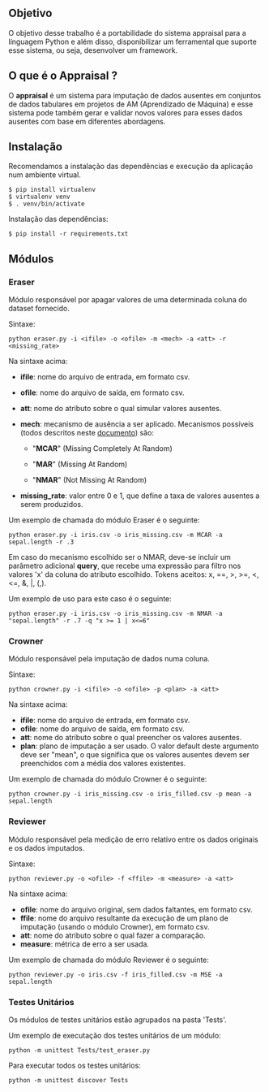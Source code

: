 ## Objetivo

O objetivo desse trabalho é a portabilidade do sistema appraisal para a línguagem Python e além disso, disponibilizar um ferramental que suporte esse sistema, ou seja, desenvolver um framework.

## [](https://github.com/leomath42/appraisal#o-que-%C3%A9-o-appraisal-)O que é o Appraisal ?

O **appraisal** é um sistema para imputação de dados ausentes em conjuntos de dados tabulares em projetos de AM (Aprendizado de Máquina) e esse sistema pode também gerar e validar novos valores para esses dados ausentes com base em diferentes abordagens.

## Instalação

Recomendamos a instalação das dependências e execução da aplicação num ambiente virtual.

    $ pip install virtualenv
    $ virtualenv venv
    $ . venv/bin/activate

Instalação das dependências:

    $ pip install -r requirements.txt

## Módulos

### Eraser

Módulo responsável por apagar valores de uma determinada coluna do dataset fornecido.

Sintaxe:

    python eraser.py -i <ifile> -o <ofile> -m <mech> -a <att> -r <missing_rate>

Na sintaxe acima:

- **ifile**: nome do arquivo de entrada, em formato csv.
- **ofile**: nome do arquivo de saída, em formato csv.
- **att**: nome do atributo sobre o qual simular valores ausentes.
- **mech**: mecanismo de ausência a ser aplicado. Mecanismos possíveis (todos descritos neste [documento](https://eic.cefet-rj.br/~jsoares/wp-content/uploads/2021/03/Imputac%CC%A7a%CC%83o-Hot-Deck-Uma-Revisa%CC%83o-Sistema%CC%81tica-da-Literatura-versa%CC%83o-final.pdf)) são:

  - "**MCAR**" (Missing Completely At Random)

  - "**MAR**" (Missing At Random)

  - "**NMAR**" (Not Missing At Random)

- **missing_rate**: valor entre 0 e 1, que define a taxa de valores ausentes a serem produzidos.

Um exemplo de chamada do módulo Eraser é o seguinte:

    python eraser.py -i iris.csv -o iris_missing.csv -m MCAR -a sepal.length -r .3

Em caso do mecanismo escolhido ser o NMAR, deve-se incluir um parâmetro adicional **query**, que recebe uma expressão para filtro nos valores 'x' da coluna do atributo escolhido. Tokens aceitos: x, ==, >, >=, <, <=, &, |, (,).

Um exemplo de uso para este caso é o seguinte:

    python eraser.py -i iris.csv -o iris_missing.csv -m NMAR -a "sepal.length" -r .7 -q "x >= 1 | x<=6"

### Crowner

Módulo responsável pela imputação de dados numa coluna.

Sintaxe:

    python crowner.py -i <ifile> -o <ofile> -p <plan> -a <att>

Na sintaxe acima:

- **ifile**: nome do arquivo de entrada, em formato csv.
- **ofile**: nome do arquivo de saída, em formato csv.
- **att**: nome do atributo sobre o qual preencher os valores ausentes.
- **plan**: plano de imputação a ser usado. O valor default deste argumento deve ser "mean", o que significa que os valores ausentes devem ser preenchidos com a média dos valores existentes.

Um exemplo de chamada do módulo Crowner é o seguinte:

    python crowner.py -i iris_missing.csv -o iris_filled.csv -p mean -a sepal.length

### Reviewer

Módulo responsável pela medição de erro relativo entre os dados originais e os dados imputados.

Sintaxe:

    python reviewer.py -o <ofile> -f <ffile> -m <measure> -a <att>

Na sintaxe acima:

- **ofile**: nome do arquivo original, sem dados faltantes, em formato csv.
- **ffile**: nome do arquivo resultante da execução de um plano de imputação (usando o módulo Crowner), em formato csv.
- **att**: nome do atributo sobre o qual fazer a comparação.
- **measure**: métrica de erro a ser usada.

Um exemplo de chamada do módulo Reviewer é o seguinte:

    python reviewer.py -o iris.csv -f iris_filled.csv -m MSE -a sepal.length

### Testes Unitários

Os módulos de testes unitários estão agrupados na pasta 'Tests'.

Um exemplo de executação dos testes unitários de um módulo:

    python -m unittest Tests/test_eraser.py

Para executar todos os testes unitários:

    python -m unittest discover Tests
